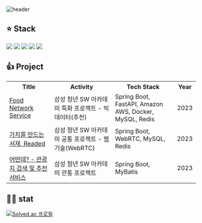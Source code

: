 ![header](https://capsule-render.vercel.app/api?type=waving&color=timeGradient&height=300&section=header&text=Hello&desc=sgkim's%20Github%20&animation=fadeIn)


## ⭐️ Stack
<div>
  <img src="https://img.shields.io/badge/springboot-6DB33F?style=for-the-badge&logo=springboot&logoColor=white">
  <img src="https://img.shields.io/badge/MySQL-4479A1?style=for-the-badge&logo=MySQL&logoColor=white">
  <img src="https://img.shields.io/badge/redis-DC382D?style=for-the-badge&logo=redis&logoColor=white">
  <img src="https://img.shields.io/badge/amazonaws-232F3E?style=for-the-badge&logo=amazonaws&logoColor=white"> 
  <img src="https://img.shields.io/badge/docker-2496ED?style=for-the-badge&logo=docker&logoColor=white">
</div>

## 👍 Project
<table>
  <tr>
    <th>Title</th>
    <th>Activity</th>
    <th>Tech Stack</th>
    <th>Year</th>
  </tr>
  <tr>
    <td><a href="https://github.com/woori-hippy/hippy_back" target="_blank">Food Network Service</a></td>
    <td>삼성 청년 SW 아카데미 특화 프로젝트 - 빅데이터(추천)</td>
    <td>Spring Boot, FastAPI, Amazon AWS, Docker, MySQL, Redis</td>
    <td>2023</td>
  </tr>
  <tr>
    <td><a href="https://github.com/junction-hippy/junction_hippy_back" target="_blank">가치를 만드는 서재, Readed</a></td>
    <td>삼성 청년 SW 아카데미 공통 프로젝트 - 웹기술(WebRTC)</td>
    <td>Spring Boot, WebRTC, MySQL, Redis</td>
    <td>2023</td>
  </tr>
  <tr>
    <td><a href="https://github.com/Jandy-SeoulTech/Jandy_Web_Back">어떤데? - 관광지 검색 및 추천 서비스</a></td>
    <td>삼성 청년 SW 아카데미 관통 프로젝트</td>
    <td>Spring Boot, MyBatis</td>
    <td>2023</td>
  </tr>
</table>

## 🏋🏻 stat
[![Solved.ac
프로필](http://mazassumnida.wtf/api/v2/generate_badge?boj=pickac4rd)](https://solved.ac/pickac4rd)
